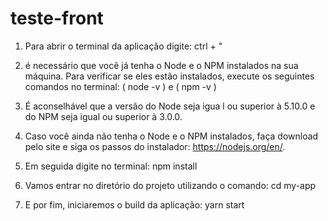 # teste-front
1) Para abrir o terminal da aplicação digite: ctrl + " 


2) é necessário que você já tenha o Node e o NPM instalados na sua máquina.
Para verificar se eles estão instalados,
execute os seguintes comandos no terminal:  ( node -v ) e 
( npm -v )


3) É aconselhável que a versão do Node seja igua
l ou superior à 5.10.0 e do NPM
seja igual ou superior à 3.0.0.


4) Caso você ainda não tenha o Node e o NPM instalados,
faça download pelo site e siga os 
passos do instalador: https://nodejs.org/en/.

5) Em seguida digite no terminal: npm install

6) Vamos entrar no diretório do projeto utilizando o comando: cd my-app

7) E por fim, iniciaremos o build da aplicação: yarn start


